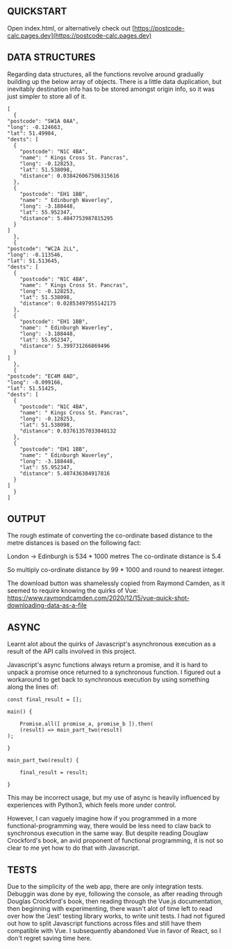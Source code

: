 
##  QUICKSTART

Open index.html, or alternatively check out [https://postcode-calc.pages.dev](https://postcode-calc.pages.dev)


##  DATA STRUCTURES

Regarding data structures, all the functions revolve around gradually
building up the below array of objects. There is a little data
duplication, but inevitably destination info has to be stored amongst
origin info, so it was just simpler to store all of it.

    [
      {
	"postcode": "SW1A 0AA",
	"long": -0.124663,
	"lat": 51.49984,
	"dests": [
	  {
	    "postcode": "N1C 4BA",
	    "name": " Kings Cross St. Pancras",
	    "long": -0.128253,
	    "lat": 51.538098,
	    "distance": 0.038426067506315616
	  },
	  {
	    "postcode": "EH1 1BB",
	    "name": " Edinburgh Waverley",
	    "long": -3.188448,
	    "lat": 55.952347,
	    "distance": 5.4047753987815295
	  }
	]
      },
      {
	"postcode": "WC2A 2LL",
	"long": -0.113546,
	"lat": 51.513645,
	"dests": [
	  {
	    "postcode": "N1C 4BA",
	    "name": " Kings Cross St. Pancras",
	    "long": -0.128253,
	    "lat": 51.538098,
	    "distance": 0.02853497955142175
	  },
	  {
	    "postcode": "EH1 1BB",
	    "name": " Edinburgh Waverley",
	    "long": -3.188448,
	    "lat": 55.952347,
	    "distance": 5.399731266869496
	  }
	]
      },
      {
	"postcode": "EC4M 8AD",
	"long": -0.099166,
	"lat": 51.51425,
	"dests": [
	  {
	    "postcode": "N1C 4BA",
	    "name": " Kings Cross St. Pancras",
	    "long": -0.128253,
	    "lat": 51.538098,
	    "distance": 0.03761357033040132
	  },
	  {
	    "postcode": "EH1 1BB",
	    "name": " Edinburgh Waverley",
	    "long": -3.188448,
	    "lat": 55.952347,
	    "distance": 5.407436384917816
	  }
	]
      }
    ]


##  OUTPUT

The rough estimate of converting the co-ordinate based distance to the
metre distances is based on the following fact:

London -> Edinburgh is 534 * 1000 metres
The co-ordinate distance is 5.4

So multiply co-ordinate distance by 99 * 1000 and round to nearest integer.

The download button was shamelessly copied from Raymond Camden, as it seemed to require knowing the quirks of Vue:
https://www.raymondcamden.com/2020/12/15/vue-quick-shot-downloading-data-as-a-file


##  ASYNC

Learnt alot about the quirks of Javascript's asynchronous execution as
a result of the API calls involved in this project.

Javascript's async functions always return a promise, and it is hard
to unpack a promise once returned to a synchronous function. I figured
out a workaround to get back to synchronous execution by using
something along the lines of:

    const final_result = [];

    main() {

        Promise.all([ promise_a, promise_b ]).then(
	    (result) => main_part_two(result)
	);

    }

    main_part_two(result) {

        final_result = result;

    }

This may be incorrect usage, but my use of async is heavily influenced
by experiences with Python3, which feels more under control.

However, I can vaguely imagine how if you programmed in a more
functional-programming way, there would be less need to claw back to
synchronous execution in the same way. But despite reading Douglaw
Crockford's book, an avid proponent of functional programming, it is
not so clear to me yet how to do that with Javascript.

##  TESTS

Due to the simplicity of the web app, there are only integration
tests. Debuggin was done by eye, following the console, as after
reading through Douglas Crockford's book, then reading through the
Vue.js documentation, then beginning with experimenting, there wasn't
alot of time left to read over how the 'Jest' testing library works,
to write unit tests. I had not figured out how to split Javascript
functions across files and still have them compatible with Vue. I
subsequently abandoned Vue in favor of React, so I don't regret saving
time here.


